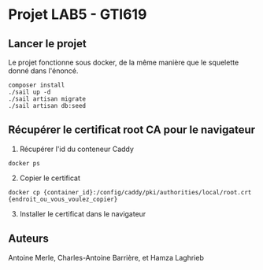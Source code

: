 # Projet LAB5 - GTI619

## Lancer le projet

Le projet fonctionne sous docker, de la même manière que le squelette donné dans l'énoncé.

```shell
composer install
./sail up -d
./sail artisan migrate
./sail artisan db:seed
```

## Récupérer le certificat root CA pour le navigateur

1) Récupérer l'id du conteneur Caddy
````shell
docker ps
````

2) Copier le certificat

````shell
docker cp {container_id}:/config/caddy/pki/authorities/local/root.crt {endroit_ou_vous_voulez_copier}
````

3) Installer le certificat dans le navigateur

## Auteurs

Antoine Merle,
Charles-Antoine Barrière,
et Hamza Laghrieb
